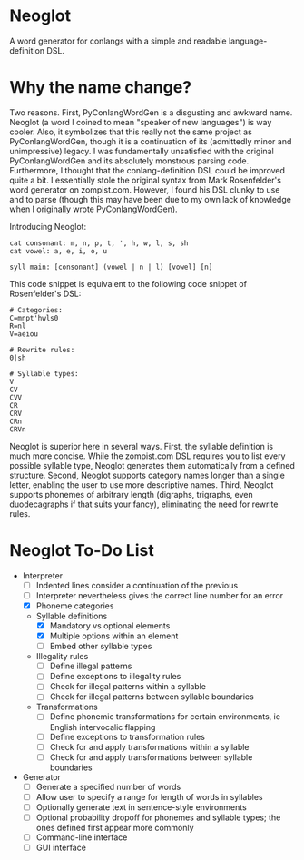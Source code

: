 # Neoglot
A word generator for conlangs with a simple and readable language-definition
DSL.

# Why the name change?
Two reasons. First, PyConlangWordGen is a disgusting and awkward name. Neoglot
(a word I coined to mean "speaker of new languages") is way cooler. Also, it
symbolizes that this really not the same project as PyConlangWordGen, though it
is a continuation of its (admittedly minor and unimpressive) legacy. I was
fundamentally unsatisfied with the original PyConlangWordGen and its absolutely
monstrous parsing code. Furthermore, I thought that the conlang-definition DSL
could be improved quite a bit. I essentially stole the original syntax from Mark
Rosenfelder's word generator on zompist.com. However, I found his DSL clunky to
use and to parse (though this may have been due to my own lack of knowledge when
I originally wrote PyConlangWordGen).

Introducing Neoglot:
```
cat consonant: m, n, p, t, ', h, w, l, s, sh
cat vowel: a, e, i, o, u

syll main: [consonant] (vowel | n | l) [vowel] [n]
```
This code snippet is equivalent to the following code snippet of Rosenfelder's
DSL:

```
# Categories:
C=mnpt'hwls0
R=nl
V=aeiou

# Rewrite rules:
0|sh

# Syllable types:
V
CV
CVV
CR
CRV
CRn
CRVn
```

Neoglot is superior here in several ways. First, the syllable definition is much
more concise. While the zompist.com DSL requires you to list every possible
syllable type, Neoglot generates them automatically from a defined structure.
Second, Neoglot supports category names longer than a single letter, enabling
the user to use more descriptive names. Third, Neoglot supports phonemes of
arbitrary length (digraphs, trigraphs, even duodecagraphs if that suits your
fancy), eliminating the need for rewrite rules.

# Neoglot To-Do List
- Interpreter
  - [ ] Indented lines consider a continuation of the previous
  - [ ] Interpreter nevertheless gives the correct line number for an error
  - [x] Phoneme categories
  - Syllable definitions
    - [x] Mandatory vs optional elements
    - [x] Multiple options within an element
    - [ ] Embed other syllable types
  - Illegality rules
    - [ ] Define illegal patterns
    - [ ] Define exceptions to illegality rules
    - [ ] Check for illegal patterns within a syllable
    - [ ] Check for illegal patterns between syllable boundaries
  - Transformations
    - [ ] Define phonemic transformations for certain environments, ie English
          intervocalic flapping
    - [ ] Define exceptions to transformation rules
    - [ ] Check for and apply transformations within a syllable
    - [ ] Check for and apply transformations between syllable boundaries
- Generator
  - [ ] Generate a specified number of words
  - [ ] Allow user to specify a range for length of words in syllables
  - [ ] Optionally generate text in sentence-style environments
  - [ ] Optional probability dropoff for phonemes and syllable types; the ones
        defined first appear more commonly
  - [ ] Command-line interface
  - [ ] GUI interface
